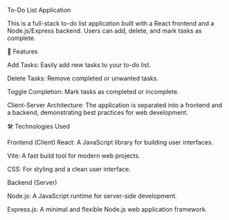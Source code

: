 To-Do List Application

This is a full-stack to-do list application built with a React frontend and a Node.js/Express backend. Users can add, delete, and mark tasks as complete.

🚀 Features

Add Tasks: Easily add new tasks to your to-do list.

Delete Tasks: Remove completed or unwanted tasks.

Toggle Completion: Mark tasks as completed or incomplete.

Client-Server Architecture: The application is separated into a frontend and a backend, demonstrating best practices for web development.

🛠️ Technologies Used

Frontend (Client)
React: A JavaScript library for building user interfaces.

Vite: A fast build tool for modern web projects.

CSS: For styling and a clean user interface.

Backend (Server)

Node.js: A JavaScript runtime for server-side development.

Express.js: A minimal and flexible Node.js web application framework.


